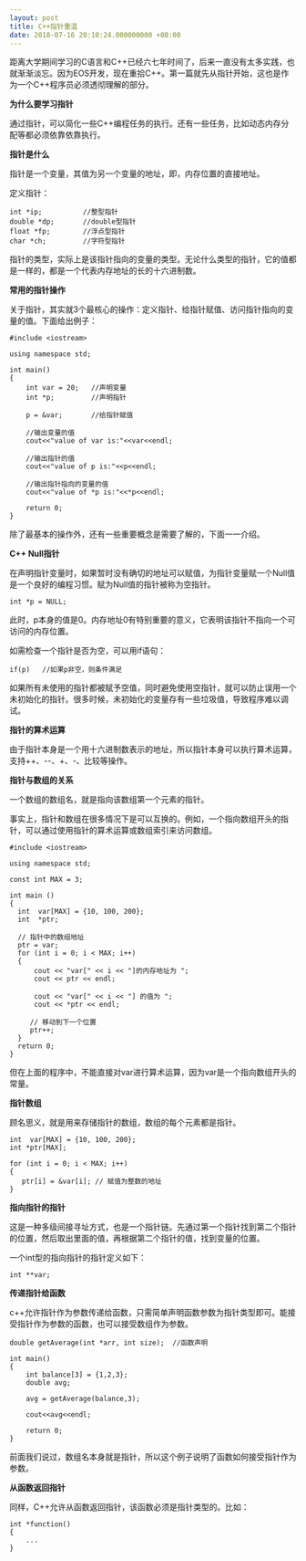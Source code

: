 ```yaml
---
layout: post
title: C++指针重温
date: 2018-07-16 20:10:24.000000000 +08:00
---
```


距离大学期间学习的C语言和C++已经六七年时间了，后来一直没有太多实践，也就渐渐淡忘。因为EOS开发，现在重拾C++。第一篇就先从指针开始，这也是作为一个C++程序员必须透彻理解的部分。

**为什么要学习指针**

通过指针，可以简化一些C++编程任务的执行。还有一些任务，比如动态内存分配等都必须依靠依靠执行。

**指针是什么**

指针是一个变量，其值为另一个变量的地址，即，内存位置的直接地址。

定义指针：

    int *ip;          //整型指针
    double *dp;       //double型指针
    float *fp;        //浮点型指针
    char *ch;         //字符型指针

指针的类型，实际上是该指针指向的变量的类型。无论什么类型的指针，它的值都是一样的，都是一个代表内存地址的长的十六进制数。

**常用的指针操作**

关于指针，其实就3个最核心的操作：定义指针、给指针赋值、访问指针指向的变量的值。下面给出例子：

	#include <iostream>

	using namespace std;

	int main()
	{
		int var = 20;	//声明变量
		int *p;			//声明指针

		p = &var;		//给指针赋值

		//输出变量的值
		cout<<"value of var is:"<<var<<endl;

		//输出指针的值
		cout<<"value of p is:"<<p<<endl;

		//输出指针指向的变量的值
		cout<<"value of *p is:"<<*p<<endl;

		return 0;
	}

除了最基本的操作外，还有一些重要概念是需要了解的，下面一一介绍。

**C++ Null指针**

在声明指针变量时，如果暂时没有确切的地址可以赋值，为指针变量赋一个Null值是一个良好的编程习惯。赋为Null值的指针被称为空指针。

	int *p = NULL;

此时，p本身的值是0。内存地址0有特别重要的意义，它表明该指针不指向一个可访问的内存位置。

如需检查一个指针是否为空，可以用if语句：
	
	if(p)	//如果p非空，则条件满足

如果所有未使用的指针都被赋予空值，同时避免使用空指针，就可以防止误用一个未初始化的指针。很多时候，未初始化的变量存有一些垃圾值，导致程序难以调试。

**指针的算术运算**

由于指针本身是一个用十六进制数表示的地址，所以指针本身可以执行算术运算，支持++、--、+、-、比较等操作。

**指针与数组的关系**

一个数组的数组名，就是指向该数组第一个元素的指针。

事实上，指针和数组在很多情况下是可以互换的。例如，一个指向数组开头的指针，可以通过使用指针的算术运算或数组索引来访问数组。

	#include <iostream>

	using namespace std;

	const int MAX = 3;
 
	int main ()
	{
 	  int  var[MAX] = {10, 100, 200};
   	  int  *ptr;
 
   	  // 指针中的数组地址
      ptr = var;
      for (int i = 0; i < MAX; i++)
      {
    	  cout << "var[" << i << "]的内存地址为 ";
   	      cout << ptr << endl;
 
    	  cout << "var[" << i << "] 的值为 ";
    	  cout << *ptr << endl;
 
     	 // 移动到下一个位置
     	 ptr++;
      }
   	  return 0;
	}

但在上面的程序中，不能直接对var进行算术运算，因为var是一个指向数组开头的常量。

**指针数组**

顾名思义，就是用来存储指针的数组，数组的每个元素都是指针。

    int  var[MAX] = {10, 100, 200};
    int *ptr[MAX];
 
    for (int i = 0; i < MAX; i++)
    {
       ptr[i] = &var[i]; // 赋值为整数的地址
    }

**指向指针的指针**

这是一种多级间接寻址方式，也是一个指针链。先通过第一个指针找到第二个指针的位置，然后取出里面的值，再根据第二个指针的值，找到变量的位置。

一个int型的指向指针的指针定义如下：

	int **var;

**传递指针给函数**

c++允许指针作为参数传递给函数，只需简单声明函数参数为指针类型即可。能接受指针作为参数的函数，也可以接受数组作为参数。

	double getAverage(int *arr, int size);	//函数声明

	int main()
	{
		int balance[3] = {1,2,3};
		double avg;

		avg = getAverage(balance,3);

		cout<<avg<<endl;

		return 0;
	}

前面我们说过，数组名本身就是指针，所以这个例子说明了函数如何接受指针作为参数。

**从函数返回指针**

同样，C++允许从函数返回指针，该函数必须是指针类型的。比如：

	int *function()
	{
		...
	}